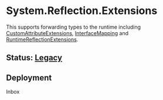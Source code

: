 # System.Reflection.Extensions
This supports forwarding types to the runtime including [CustomAttributeExtensions](https://learn.microsoft.com/dotnet/api/system.reflection.CustomAttributeExtensions), [InterfaceMapping](https://learn.microsoft.com/dotnet/api/system.reflection.InterfaceMapping) and [RuntimeReflectionExtensions](https://learn.microsoft.com/dotnet/api/system.reflection.RuntimeReflectionExtensions).

## Status: [Legacy](../../libraries/README.md)

## Deployment
Inbox

